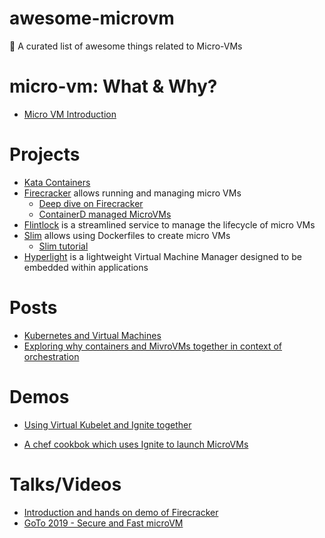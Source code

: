 # awesome-microvm

🎉 A curated list of awesome things related to Micro-VMs


# micro-vm: What & Why?
- [Micro VM Introduction](https://searchsecurity.techtarget.com/definition/micro-VM-micro-virtual-machine)

# Projects

- [Kata Containers](https://github.com/kata-containers/kata-containers)
- [Firecracker](https://github.com/firecracker-microvm/firecracker) allows running and managing micro VMs
	- [Deep dive on Firecracker](https://lwn.net/Articles/775736/)
	- [ContainerD managed MicroVMs](https://github.com/firecracker-microvm/firecracker-containerd)
- [Flintlock](https://github.com/liquidmetal-dev/flintlock) is a streamlined service to manage the lifecycle of micro VMs
- [Slim](https://github.com/ottomatica/slim/) allows using Dockerfiles to create micro VMs
	- [Slim tutorial](https://dev.to/chrisparnin/slim-create-a-micro-vm-from-a-dockerfile-21od)
- [Hyperlight](https://github.com/hyperlight-dev/hyperlight) is a lightweight Virtual Machine Manager designed to be embedded within applications

# Posts

- [Kubernetes and Virtual Machines](https://tech.paulcz.net/blog/future-of-kubernetes-is-virtual-machines/)
- [Exploring why containers and MivroVMs together in context of orchestration](https://www.infoq.com/articles/containers-hypervisors-2019/)

# Demos

- [Using Virtual Kubelet and Ignite together](https://github.com/chanwit/vkignite)

- [A chef cookbok which uses Ignite to launch MicroVMs](https://github.com/begleybrothers/ignite.chef)

# Talks/Videos

- [Introduction and hands on demo of Firecracker](https://www.youtube.com/watch?v=JU-zp1dTC58)
- [GoTo 2019 - Secure and Fast microVM](https://www.youtube.com/watch?v=oKKOBsqQndY)
